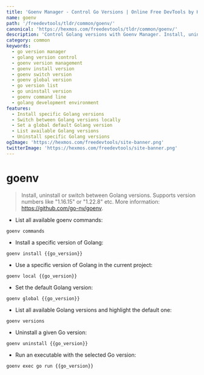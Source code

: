 ```yaml
---
title: 'Goenv Manager - Control Go Versions | Online Free DevTools by Hexmos'
name: goenv
path: '/freedevtools/tldr/common/goenv/'
canonical: 'https://hexmos.com/freedevtools/tldr/common/goenv/'
description: 'Control Golang versions with Goenv Manager. Install, uninstall, and switch between Go versions effortlessly. Free online tool, no registration required.'
category: common
keywords:
  - go version manager
  - golang version control
  - goenv version management
  - goenv install version
  - goenv switch version
  - goenv global version
  - go version list
  - go uninstall version
  - goenv command line
  - golang development environment
features:
  - Install specific Golang versions
  - Switch between Golang versions locally
  - Set a global default Golang version
  - List available Golang versions
  - Uninstall specific Golang versions
ogImage: 'https://hexmos.com/freedevtools/site-banner.png'
twitterImage: 'https://hexmos.com/freedevtools/site-banner.png'
---
```


# goenv

> Install, uninstall or switch between Golang versions.
> Supports version numbers like "1.16.15" or "1.22.8" etc.
> More information: <https://github.com/go-nv/goenv>.

- List all available goenv commands:

`goenv commands`

- Install a specific version of Golang:

`goenv install {{go_version}}`

- Use a specific version of Golang in the current project:

`goenv local {{go_version}}`

- Set the default Golang version:

`goenv global {{go_version}}`

- List all available Golang versions and highlight the default one:

`goenv versions`

- Uninstall a given Go version:

`goenv uninstall {{go_version}}`

- Run an executable with the selected Go version:

`goenv exec go run {{go_version}}`
